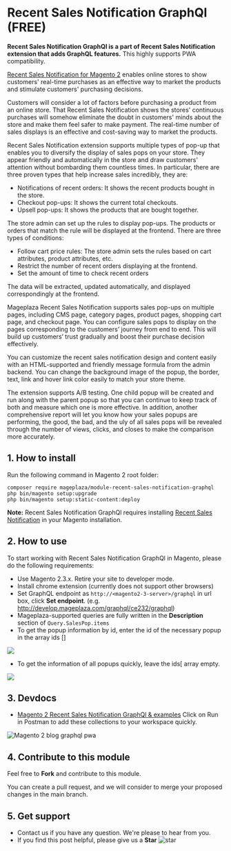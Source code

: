 
# Recent Sales Notification GraphQl (FREE)

**Recent Sales Notification GraphQl is a part of Recent Sales Notification extension that adds GraphQL features.** This highly supports PWA compatibility.

[Recent Sales Notification for Magento 2](https://www.mageplaza.com/magento-2-recent-sales-notification/) enables online stores to show customers' real-time purchases as an effective way to market the products and stimulate customers' purchasing decisions.

Customers will consider a lot of factors before purchasing a product from an online store. That Recent Sales Notification shows the stores' continuous purchases will somehow eliminate the doubt in customers' minds about the store and make them feel safer to make payment. The real-time number of sales displays is an effective and cost-saving way to market the products.

Recent Sales Notification extension supports multiple types of pop-up that enables you to diversify the display of sales pops on your store. They appear friendly and automatically in the store and draw customers' attention without bombarding them countless times. In particular, there are three proven types that help increase sales incredibly, they are:

- Notifications of recent orders: It shows the recent products bought in the store.
- Checkout pop-ups: It shows the current total checkouts.
- Upsell pop-ups: It shows the products that are bought together.

The store admin can set up the rules to display pop-ups. The products or orders that match the rule will be displayed at the frontend. There are three types of conditions:

- Follow cart price rules: The store admin sets the rules based on cart attributes, product attributes, etc.
- Restrict the number of recent orders displaying at the frontend.
- Set the amount of time to check recent orders

The data will be extracted, updated automatically, and displayed correspondingly at the frontend.

Mageplaza Recent Sales Notification supports sales pop-ups on multiple pages, including CMS page, category pages, product pages, shopping cart page, and checkout page. You can configure sales pops to display on the pages corresponding to the customers’ journey from end to end. This will build up customers’ trust gradually and boost their purchase decision effectively.

You can customize the recent sales notification design and content easily with an HTML-supported and friendly message formula from the admin backend. You can change the background image of the popup, the border, text, link and hover link color easily to match your store theme.

The extension supports A/B testing. One child popup will be created and run along with the parent popup so that you can continue to keep track of both and measure which one is more effective. In addition, another comprehensive report will let you know how your sales popups are performing, the good, the bad, and the uly of all sales pops will be revealed through the number of views, clicks, and closes to make the comparison more accurately.

## 1. How to install
Run the following command in Magento 2 root folder:

```
composer require mageplaza/module-recent-sales-notification-graphql
php bin/magento setup:upgrade
php bin/magento setup:static-content:deploy
```
**Note:**
Recent Sales Notification GraphQl requires installing [Recent Sales Notification](https://www.mageplaza.com/magento-2-recent-sales-notification/) in your Magento installation.

## 2. How to use

To start working with Recent Sales Notification GraphQl in Magento, please do the following requirements:

- Use Magento 2.3.x. Retire your site to developer mode.
- Install chrome extension (currently does not support other browsers)
- Set GraphQL endpoint as `http://<magento2-3-server>/graphql` in url box, click **Set endpoint**.
  (e.g. http://develop.mageplaza.com/graphql/ce232/graphql)
- Mageplaza-supported queries are fully written in the **Description** section of `Query.SalesPop.items`
- To get the popup information by id, enter the id of the necessary popup in the array ids []

![](https://i.imgur.com/DVq9oky.png)

- To get the information of all popups quickly, leave the ids[ array empty.

![](https://i.imgur.com/33cnSY6.png)

## 3. Devdocs
- [Magento 2 Recent Sales Notification GraphQl & examples](https://documenter.getpostman.com/view/10589000/UUy37kXJ#5c48f6ab-ff85-41f0-8623-c8e0f73e21f9)
  Click on Run in Postman to add these collections to your workspace quickly.

![Magento 2 blog graphql pwa](https://i.imgur.com/lhsXlUR.gif)

## 4. Contribute to this module
Feel free to **Fork** and contribute to this module.

You can create a pull request, and we will consider to merge your proposed changes in the main branch.

## 5. Get support
- Contact us if you have any question. We're please to hear from you.
- If you find this post helpful, please give us a **Star** ![star](https://i.imgur.com/S8e0ctO.png)
